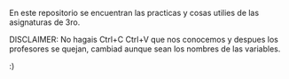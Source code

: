 En este repositorio se encuentran las practicas
y cosas utilies de las asignaturas de 3ro.



DISCLAIMER:
No hagais Ctrl+C Ctrl+V que nos conocemos y despues 
los profesores se quejan, cambiad aunque sean los nombres
de las variables. 

:)
